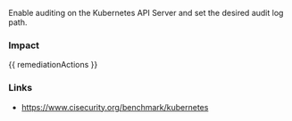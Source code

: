 
Enable auditing on the Kubernetes API Server and set the desired audit log path.

### Impact
<!-- Add Impact here -->

<!-- DO NOT CHANGE -->
{{ remediationActions }}

### Links
- https://www.cisecurity.org/benchmark/kubernetes


